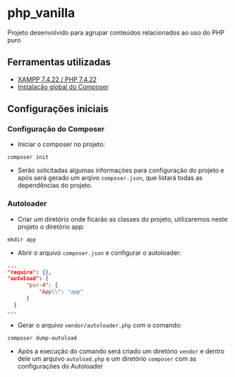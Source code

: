 # php_vanilla
Projeto desenvolvido para agrupar conteúdos relacionados ao uso do PHP puro

## Ferramentas utilizadas

- [XAMPP 7.4.22 / PHP 7.4.22](https://www.apachefriends.org/download.html)
- [Instalação global do Composer](https://getcomposer.org/doc/00-intro.md#globally)

## Configurações iniciais

### Configuração do Composer

- Iniciar o composer no projeto:
```
composer init
```
- Serão solicitadas algumas informações para configuração do projeto e após será gerado um arqivo `composer.json`, que listará todas as dependências do projeto.

### Autoloader

- Criar um diretório onde ficarão as classes do projeto, utilizaremos neste projeto o diretório app:
```
mkdir app
```
- Abrir o arquivo `composer.json` e configurar o autoloader:
```json
...
"require": {},
"autoload": {
      "psr-4": {
          "App\\": "app"
      }
  }
...
```
- Gerar o arquivo `vendor/autoloader.php` com o comando:
```
composer dump-autoload
```
- Após a execução do comando será criado um diretório `vendor` e dentro dele um arquivo `autoload.php` e um diretório `composer` com as configurações do Autoloader

